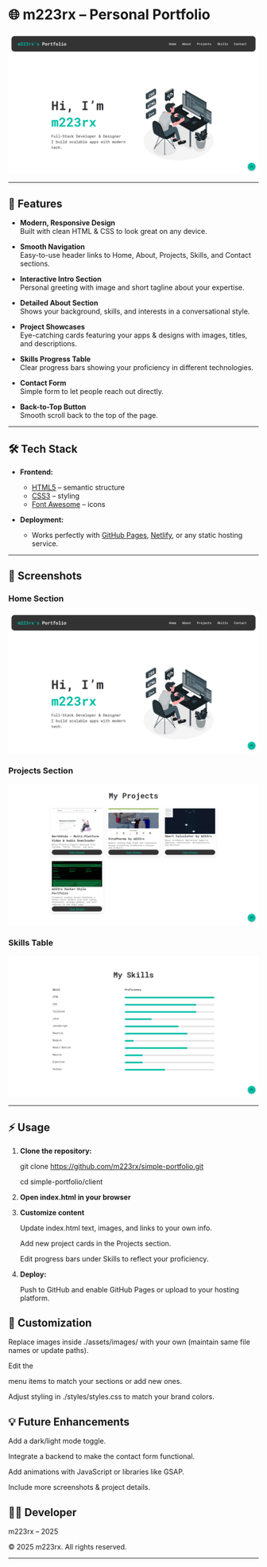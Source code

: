# 🌐 m223rx – Personal Portfolio  

![Portfolio Screenshot](./client/assets/screenshots/home.png)

---

## 🚀 Features  

- **Modern, Responsive Design**  
  Built with clean HTML & CSS to look great on any device.  

- **Smooth Navigation**  
  Easy-to-use header links to Home, About, Projects, Skills, and Contact sections.  

- **Interactive Intro Section**  
  Personal greeting with image and short tagline about your expertise.  

- **Detailed About Section**  
  Shows your background, skills, and interests in a conversational style.  

- **Project Showcases**  
  Eye-catching cards featuring your apps & designs with images, titles, and descriptions.  

- **Skills Progress Table**  
  Clear progress bars showing your proficiency in different technologies.  

- **Contact Form**  
  Simple form to let people reach out directly.  

- **Back-to-Top Button**  
  Smooth scroll back to the top of the page.  

---

## 🛠 Tech Stack

- **Frontend:**
  - [HTML5](https://developer.mozilla.org/en-US/docs/Web/HTML) – semantic structure  
  - [CSS3](https://developer.mozilla.org/en-US/docs/Web/CSS) – styling  
  - [Font Awesome](https://fontawesome.com/) – icons  

- **Deployment:**
  - Works perfectly with [GitHub Pages](https://pages.github.com/), [Netlify](https://www.netlify.com/), or any static hosting service.

---

## 📸 Screenshots

### Home Section  
![Home Screenshot](./client/assets/screenshots/home.png)  

### Projects Section  
![Projects Screenshot](./client/assets/screenshots/projects.png)  

### Skills Table  
![Skills Screenshot](./client/assets/screenshots/skills.png)  


---

## ⚡ Usage

1. **Clone the repository:**

   git clone https://github.com/m223rx/simple-portfolio.git

   cd simple-portfolio/client

2. **Open index.html in your browser**

3. **Customize content**

    Update index.html text, images, and links to your own info.

    Add new project cards in the Projects section.

    Edit progress bars under Skills to reflect your proficiency.

4. **Deploy:**

    Push to GitHub and enable GitHub Pages or upload to your hosting platform.


## 🎨 Customization

Replace images inside ./assets/images/ with your own (maintain same file names or update paths).

Edit the <nav> menu items to match your sections or add new ones.

Adjust styling in ./styles/styles.css to match your brand colors.

## 💡 Future Enhancements

Add a dark/light mode toggle.

Integrate a backend to make the contact form functional.

Add animations with JavaScript or libraries like GSAP.

Include more screenshots & project details.

## 👨‍💻 Developer
m223rx – 2025

© 2025 m223rx. All rights reserved.

---